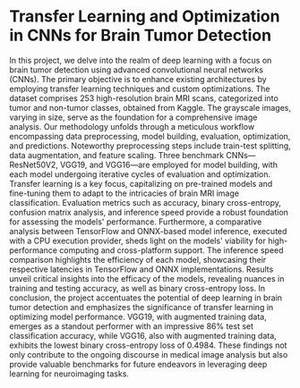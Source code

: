 # Transfer Learning and Optimization in CNNs for Brain Tumor Detection
In this project, we delve into the realm of deep learning with a focus on brain tumor detection using advanced convolutional neural networks (CNNs). The primary objective is to enhance existing architectures by employing transfer learning techniques and custom optimizations. The dataset comprises 253 high-resolution brain MRI scans, categorized into tumor and non-tumor classes, obtained from Kaggle. The grayscale images, varying in size, serve as the foundation for a comprehensive image analysis.
Our methodology unfolds through a meticulous workflow encompassing data preprocessing, model building, evaluation, optimization, and predictions. Noteworthy preprocessing steps include train-test splitting, data augmentation, and feature scaling. Three benchmark CNNs—ResNet50V2, VGG19, and VGG16—are employed for model building, with each model undergoing iterative cycles of evaluation and optimization. Transfer learning is a key focus, capitalizing on pre-trained models and fine-tuning them to adapt to the intricacies of brain MRI image classification.
Evaluation metrics such as accuracy, binary cross-entropy, confusion matrix analysis, and inference speed provide a robust foundation for assessing the models' performance. Furthermore, a comparative analysis between TensorFlow and ONNX-based model inference, executed with a CPU execution provider, sheds light on the models' viability for high-performance computing and cross-platform support.
The inference speed comparison highlights the efficiency of each model, showcasing their respective latencies in TensorFlow and ONNX implementations. Results unveil critical insights into the efficacy of the models, revealing nuances in training and testing accuracy, as well as binary cross-entropy loss.
In conclusion, the project accentuates the potential of deep learning in brain tumor detection and emphasizes the significance of transfer learning in optimizing model performance. VGG19, with augmented training data, emerges as a standout performer with an impressive 86% test set classification accuracy, while VGG16, also with augmented training data, exhibits the lowest binary cross-entropy loss of 0.4984. These findings not only contribute to the ongoing discourse in medical image analysis but also provide valuable benchmarks for future endeavors in leveraging deep learning for neuroimaging tasks.
